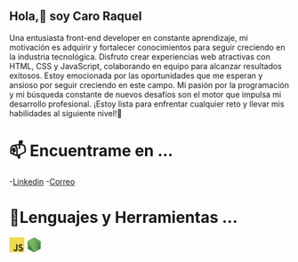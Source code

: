 ## Hola,👋 soy Caro Raquel

Una entusiasta front-end developer en constante aprendizaje, mi motivación es adquirir y fortalecer conocimientos para seguir creciendo en la industria tecnológica. Disfruto crear experiencias web atractivas con HTML, CSS y JavaScript,
colaborando en equipo para alcanzar resultados exitosos. Estoy emocionada por las oportunidades que me esperan y ansioso por seguir creciendo en este campo. Mi pasión por la programación y mi búsqueda constante de nuevos desafíos son el
motor que impulsa mi desarrollo profesional. ¡Estoy lista para enfrentar cualquier reto y llevar mis habilidades al siguiente nivel!💪

# 📫 Encuentrame en ...
  -[Linkedin](https://www.linkedin.com/in/caro-raquel-quispe-quispe-02a0a6274/)
  -[Correo](caroraquelq@gmail.com)

# 🔨Lenguajes y Herramientas ...
<code><img height="27" src="https://raw.githubusercontent.com/github/explore/80688e429a7d4ef2fca1e82350fe8e3517d3494d/topics/javascript/javascript.png" alt="javascript"></code>
<code><img height="27" src="https://raw.githubusercontent.com/github/explore/80688e429a7d4ef2fca1e82350fe8e3517d3494d/topics/nodejs/nodejs.png" alt="nodejs"></code>

<!---
CaroRlQ/CaroRlQ is a ✨ special ✨ repository because its `README.md` (this file) appears on your GitHub profile.
You can click the Preview link to take a look at your changes.
--->

